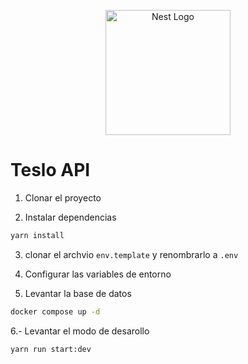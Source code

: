 <p align="center">
  <a href="http://nestjs.com/" target="blank"><img src="https://nestjs.com/img/logo-small.svg" width="200" alt="Nest Logo" /></a>
</p>

# Teslo API

1. Clonar el proyecto

2. Instalar dependencias
```bash
yarn install
```

3. clonar el archvio ```env.template``` y renombrarlo a ```.env```

4. Configurar las variables de entorno

5. Levantar la base de datos
```bash
docker compose up -d
```

6.- Levantar el modo de desarollo
```bash
yarn run start:dev
```